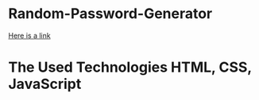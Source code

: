 # Random-Password-Generator 
[Here is a link](https://nsguliyev.github.io/Random-Password-Generator/)
# The Used Technologies HTML, CSS, JavaScript
